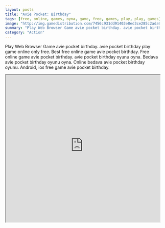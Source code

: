 ```yaml
---
layout: posts
title: "Avie Pocket: Birthday"
tags: [free, online, games, oyna, game, free, games, play, play, games]
image: "http://img.gamedistribution.com/7456c931dd91403e8ed3ce285c2ada60.jpg"
summary: "Play Web Browser Game avie pocket birthday. avie pocket birthday play game online only free. Best free online game avie pocket birthday. Free online game avie pocket birthday. avie pocket birthday oyunu oyna. Bedava avie pocket birthday oyunu oyna. Online bedava avie pocket birthday oyunu. Android, ios free game avie pocket birthday."
category: "Action"
---
```


Play Web Browser Game avie pocket birthday. avie pocket birthday play game online only free. Best free online game avie pocket birthday. Free online game avie pocket birthday. avie pocket birthday oyunu oyna. Bedava avie pocket birthday oyunu oyna. Online bedava avie pocket birthday oyunu. Android, ios free game avie pocket birthday.

<iframe width="100%" height="480px;" src="http://html5.gamedistribution.com/7456c931dd91403e8ed3ce285c2ada60/"></iframe>